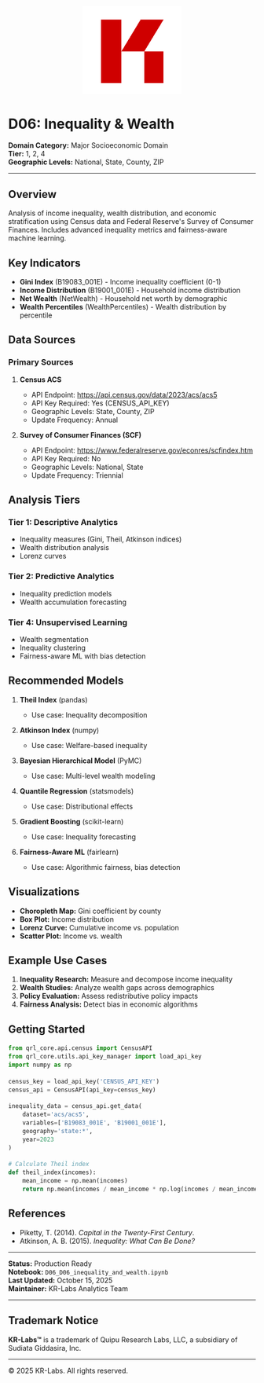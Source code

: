 <div align="center">
  <img src="../../../assets/images/KRLabs_WebLogo.png" alt="KR-Labs" width="200">
</div>

# D06: Inequality & Wealth

**Domain Category:** Major Socioeconomic Domain  
**Tier:** 1, 2, 4  
**Geographic Levels:** National, State, County, ZIP

---

## Overview

Analysis of income inequality, wealth distribution, and economic stratification using Census data and Federal Reserve's Survey of Consumer Finances. Includes advanced inequality metrics and fairness-aware machine learning.

## Key Indicators

- **Gini Index** (B19083_001E) - Income inequality coefficient (0-1)
- **Income Distribution** (B19001_001E) - Household income distribution
- **Net Wealth** (NetWealth) - Household net worth by demographic
- **Wealth Percentiles** (WealthPercentiles) - Wealth distribution by percentile

## Data Sources

### Primary Sources

1. **Census ACS**
   - API Endpoint: https://api.census.gov/data/2023/acs/acs5
   - API Key Required: Yes (CENSUS_API_KEY)
   - Geographic Levels: State, County, ZIP
   - Update Frequency: Annual

2. **Survey of Consumer Finances (SCF)**
   - API Endpoint: https://www.federalreserve.gov/econres/scfindex.htm
   - API Key Required: No
   - Geographic Levels: National, State
   - Update Frequency: Triennial

## Analysis Tiers

### Tier 1: Descriptive Analytics
- Inequality measures (Gini, Theil, Atkinson indices)
- Wealth distribution analysis
- Lorenz curves

### Tier 2: Predictive Analytics
- Inequality prediction models
- Wealth accumulation forecasting

### Tier 4: Unsupervised Learning
- Wealth segmentation
- Inequality clustering
- Fairness-aware ML with bias detection

## Recommended Models

1. **Theil Index** (pandas)
   - Use case: Inequality decomposition

2. **Atkinson Index** (numpy)
   - Use case: Welfare-based inequality

3. **Bayesian Hierarchical Model** (PyMC)
   - Use case: Multi-level wealth modeling

4. **Quantile Regression** (statsmodels)
   - Use case: Distributional effects

5. **Gradient Boosting** (scikit-learn)
   - Use case: Inequality forecasting

6. **Fairness-Aware ML** (fairlearn)
   - Use case: Algorithmic fairness, bias detection

## Visualizations

- **Choropleth Map:** Gini coefficient by county
- **Box Plot:** Income distribution
- **Lorenz Curve:** Cumulative income vs. population
- **Scatter Plot:** Income vs. wealth

## Example Use Cases

1. **Inequality Research:** Measure and decompose income inequality
2. **Wealth Studies:** Analyze wealth gaps across demographics
3. **Policy Evaluation:** Assess redistributive policy impacts
4. **Fairness Analysis:** Detect bias in economic algorithms

## Getting Started

```python
from qrl_core.api.census import CensusAPI
from qrl_core.utils.api_key_manager import load_api_key
import numpy as np

census_key = load_api_key('CENSUS_API_KEY')
census_api = CensusAPI(api_key=census_key)

inequality_data = census_api.get_data(
    dataset='acs/acs5',
    variables=['B19083_001E', 'B19001_001E'],
    geography='state:*',
    year=2023
)

# Calculate Theil index
def theil_index(incomes):
    mean_income = np.mean(incomes)
    return np.mean(incomes / mean_income * np.log(incomes / mean_income))
```

## References

- Piketty, T. (2014). *Capital in the Twenty-First Century*.
- Atkinson, A. B. (2015). *Inequality: What Can Be Done?*

---

**Status:** Production Ready  
**Notebook:** `D06_D06_inequality_and_wealth.ipynb`  
**Last Updated:** October 15, 2025  
**Maintainer:** KR-Labs Analytics Team

---

## Trademark Notice

**KR-Labs™** is a trademark of Quipu Research Labs, LLC, a subsidiary of Sudiata Giddasira, Inc.

---

© 2025 KR-Labs. All rights reserved.
